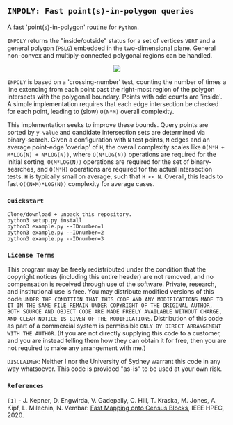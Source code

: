 ## `INPOLY: Fast point(s)-in-polygon queries`

A fast 'point(s)-in-polygon' routine for `Python`.

`INPOLY` returns the "inside/outside" status for a set of vertices `VERT` and a general polygon (`PSLG`) embedded in the two-dimensional plane. General non-convex and multiply-connected polygonal regions can be handled.

<p align="center">
  <img src = "../master/img/query.png">
</p>

`INPOLY` is based on a 'crossing-number' test, counting the number of times a line extending from each point past the right-most region of the polygon intersects with the polygonal boundary. Points with odd counts are 'inside'. A simple implementation requires that each edge intersection be checked for each point, leading to (slow) `O(N*M)` overall complexity.

This implementation seeks to improve these bounds. Query points are sorted by `y-value` and candidate intersection sets are determined via binary-search. Given a configuration with `N` test points, `M` edges and an average point-edge 'overlap' of `H`, the overall complexity scales like `O(M*H + M*LOG(N) + N*LOG(N))`, where `O(N*LOG(N))` operations are required for the initial sorting, `O(M*LOG(N))` operations are required for the set of binary-searches, and `O(M*H)` operations are required for the actual intersection tests. `H` is typically small on average, such that `H << N`. Overall, this leads to fast `O((N+M)*LOG(N))` complexity for average cases.

### `Quickstart`

    Clone/download + unpack this repository.
    python3 setup.py install
    python3 example.py --IDnumber=1
    python3 example.py --IDnumber=2
    python3 example.py --IDnumber=3

### `License Terms`

This program may be freely redistributed under the condition that the copyright notices (including this entire header) are not removed, and no compensation is received through use of the software.  Private, research, and institutional use is free.  You may distribute modified versions of this code `UNDER THE CONDITION THAT THIS CODE AND ANY MODIFICATIONS MADE TO IT IN THE SAME FILE REMAIN UNDER COPYRIGHT OF THE ORIGINAL AUTHOR, BOTH SOURCE AND OBJECT CODE ARE MADE FREELY AVAILABLE WITHOUT CHARGE, AND CLEAR NOTICE IS GIVEN OF THE MODIFICATIONS`. Distribution of this code as part of a commercial system is permissible `ONLY BY DIRECT ARRANGEMENT WITH THE AUTHOR`. (If you are not directly supplying this code to a customer, and you are instead telling them how they can obtain it for free, then you are not required to make any arrangement with me.) 

`DISCLAIMER`:  Neither I nor the University of Sydney warrant this code in any way whatsoever. This code is provided "as-is" to be used at your own risk.

### `References`

`[1]` - J. Kepner, D. Engwirda, V. Gadepally, C. Hill, T. Kraska, M. Jones, A. Kipf, L. Milechin, N. Vembar: <a href="https://arxiv.org/abs/2005.03156">Fast Mapping onto Census Blocks</a>, IEEE HPEC, 2020.
